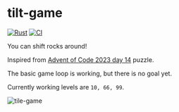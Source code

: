 # tilt-game
[![Rust](https://github.com/AD4MANTIS/tilt-game/actions/workflows/rust.yml/badge.svg)](https://github.com/AD4MANTIS/tilt-game/actions/workflows/rust.yml)
[![CI](https://github.com/AD4MANTIS/tilt-game/actions/workflows/rust-ci.yml/badge.svg)](https://github.com/AD4MANTIS/tilt-game/actions/workflows/rust-ci.yml)

You can shift rocks around!

Inspired from [Advent of Code 2023 day 14](https://adventofcode.com/2023/day/14) puzzle.

The basic game loop is working, but there is no goal yet.

Currently working levels are `10, 66, 99`.

![tile-game](https://github.com/AD4MANTIS/tilt-game/assets/31745687/531272af-0653-4852-a86e-d2e83b5bb3da)
